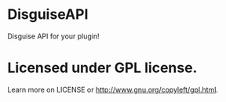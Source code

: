 DisguiseAPI
===========

Disguise API for your plugin!

Licensed under GPL license.
===========
Learn more on LICENSE or http://www.gnu.org/copyleft/gpl.html.
